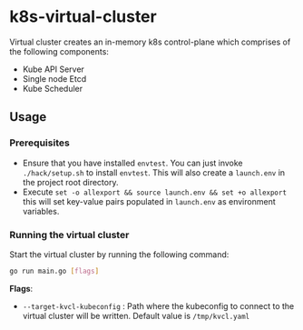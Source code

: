 # k8s-virtual-cluster
Virtual cluster creates an in-memory k8s control-plane which comprises of the following components:
* Kube API Server
* Single node Etcd
* Kube Scheduler


## Usage

### Prerequisites
* Ensure that you have installed `envtest`. You can just invoke `./hack/setup.sh` to install `envtest`. This will also create
a `launch.env` in the project root directory.
* Execute `set -o allexport && source launch.env && set +o allexport` this will set key-value pairs populated in `launch.env` as environment variables.

### Running the virtual cluster

Start the virtual cluster by running the following command:
```bash
go run main.go [flags]
```
**Flags**:
* `--target-kvcl-kubeconfig` : Path where the kubeconfig to connect to the virtual cluster will be written. Default value is `/tmp/kvcl.yaml`
